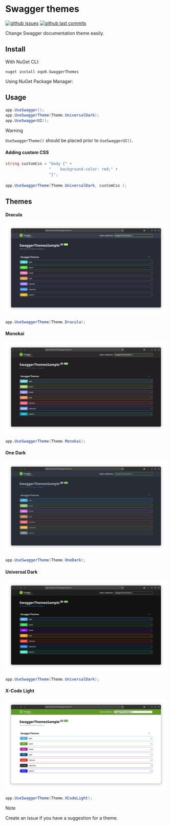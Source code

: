 # Swagger themes

[![github issues](https://img.shields.io/github/issues/oqo0/swagger-themes?&color=E0AF18)]()
[![github last commits](https://img.shields.io/github/last-commit/oqo0/swagger-themes)]()

Change Swagger documentation theme easily.

## Install
With NuGet CLI:
```
nuget install oqo0.SwaggerThemes
```
Using NuGet Package Manager:

## Usage
```csharp
app.UseSwagger();
app.UseSwaggerTheme(Theme.UniversalDark);
app.UseSwaggerUI();
```

> [!WARNING]  
> `UseSwaggerTheme()` should be placed prior to `UseSwaggerUI()`.

#### Adding custom CSS
```csharp
string customCss = "body {" +
                   "    background-color: red;" +
                   "}";

app.UseSwaggerTheme(Theme.UniversalDark, customCss );
```

## Themes
#### Dracula
![alt text](assets/dracula.png)
```csharp
app.UseSwaggerTheme(Theme.Dracula);
```

#### Monokai
![alt text](assets/monokai.png)
```csharp
app.UseSwaggerTheme(Theme.Monokai);
```

#### One Dark
![alt text](assets/one-dark.png)
```csharp
app.UseSwaggerTheme(Theme.OneDark);
```

#### Universal Dark
![alt text](assets/universal-dark.png)
```csharp
app.UseSwaggerTheme(Theme.UniversalDark);
```

#### X-Code Light
![alt text](assets/x-code-light.png)
```csharp
app.UseSwaggerTheme(Theme.XCodeLight);
```

> [!NOTE]  
> Create an issue if you have a suggestion for a theme.